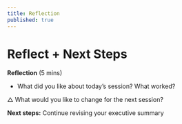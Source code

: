 ```yaml
---
title: Reflection
published: true
---
```

# Reflect + Next Steps 

**Reflection**
(5 mins)

+ What did you like about today’s session? What worked?

△ What would you like to change for the next session?

**Next steps:** Continue revising your executive summary
